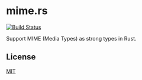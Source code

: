 # mime.rs

[![Build Status](https://travis-ci.org/seanmonstar/mime.rs.svg?branch=master)](https://travis-ci.org/seanmonstar/mime.rs)

Support MIME (Media Types) as strong types in Rust.

## License

[MIT](./LICENSE)
